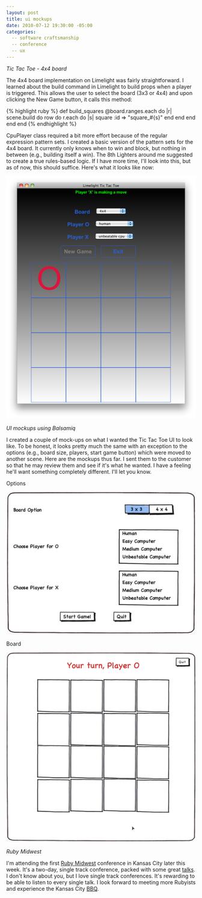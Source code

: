```yaml
---
layout: post
title: ui mockups
date: 2010-07-12 19:30:00 -05:00
categories:
  -- software craftsmanship
  -- conference
  -- ux
---
```


*Tic Tac Toe - 4x4 board*

The 4x4 board implementation on Limelight was fairly straightforward.  I learned about the build command in Limelight to build props when a player is triggered.  This allows the user to select the board (3x3 or 4x4) and upon clicking the New Game button, it calls this method:

{% highlight ruby %}
  def build_squares
    @board.ranges.each do |r|
      scene.build do
        row do
          r.each do |s|
            square :id => "square_#{s}"
          end
        end
      end
    end
  end
{% endhighlight %}

CpuPlayer class required a bit more effort because of the regular expression pattern sets.  I created a basic version of the pattern sets for the 4x4 board.  It currently only knows when to win and block, but nothing in between (e.g., building itself a win).  The 8th Lighters around me suggested to create a true rules-based logic.  If I have more time, I'll look into this, but as of now, this should suffice.  Here's what it looks like now:

![TTT 4x4 board](/images/ttt_4x4_board.jpg)

*UI mockups using Balsamiq*

I created a couple of mock-ups on what I wanted the Tic Tac Toe UI to look like.  To be honest, it looks pretty much the same with an exception to the options (e.g., board size, players, start game button) which were moved to another scene.  Here are the mockups thus far.  I sent them to the customer so that he may review them and see if it's what he wanted.  I have a feeling he'll want something completely different.  I'll let you know.

Options

![TTT Options](/images/ttt_options.jpg)

Board

![TTT Board](/images/ttt_board.jpg)

*Ruby Midwest*

I'm attending the first [Ruby Midwest](http://rubymidwest.com/) conference in Kansas City later this week.  It's a two-day, single track conference, packed with some great [talks](http://rubymidwest.com/schedule.html).  I don't know about you, but I love single track conferences.  It's rewarding to be able to listen to every single talk.  I look forward to meeting more Rubyists and experience the Kansas City [BBQ](http://omgwtfbbq.heroku.com/).
